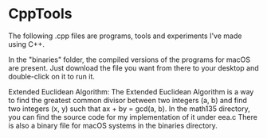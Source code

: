 # CppTools

The following .cpp files are programs, tools and experiments I've made using C++.

In the "binaries" folder, the compiled versions of the programs for macOS are present. 
Just download the file you want from there to your desktop and double-click on it to run it.

Extended Euclidean Algorithm:
The Extended Euclidean Algorithm is a way to find the greatest common divisor between two integers (a, b) and find two integers (x, y) such that ax + by = gcd(a, b).
In the math135 directory, you can find the source code for my implementation of it under eea.c
There is also a binary file for macOS systems in the binaries directory. 
